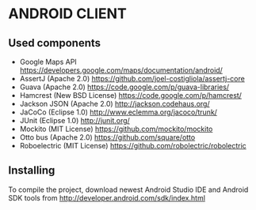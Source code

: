 ANDROID CLIENT
==========

Used components
-----------------
* Google Maps API https://developers.google.com/maps/documentation/android/
* AssertJ (Apache 2.0) https://github.com/joel-costigliola/assertj-core
* Guava (Apache 2.0) https://code.google.com/p/guava-libraries/
* Hamcrest (New BSD License) https://code.google.com/p/hamcrest/
* Jackson JSON (Apache 2.0) http://jackson.codehaus.org/
* JaCoCo (Eclipse 1.0) http://www.eclemma.org/jacoco/trunk/
* JUnit (Eclipse 1.0) http://junit.org/
* Mockito (MIT License) https://github.com/mockito/mockito
* Otto bus (Apache 2.0) https://github.com/square/otto
* Roboelectric (MIT License) https://github.com/robolectric/robolectric

Installing
-----------------
To compile the project, download newest Android Studio IDE and Android SDK tools from http://developer.android.com/sdk/index.html
